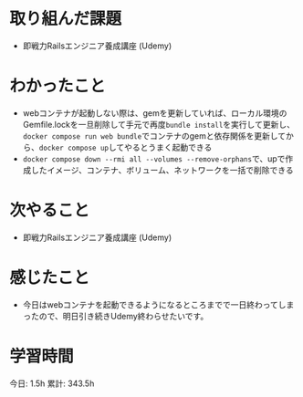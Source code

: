 # 取り組んだ課題 
+ 即戦力Railsエンジニア養成講座 (Udemy)
# わかったこと 
+ webコンテナが起動しない際は、gemを更新していれば、ローカル環境のGemfile.lockを一旦削除して手元で再度`bundle install`を実行して更新し、`docker compose run web bundle`でコンテナのgemと依存関係を更新してから、`docker compose up`してやるとうまく起動できる
+ `docker compose down --rmi all --volumes --remove-orphans`で、upで作成したイメージ、コンテナ、ボリューム、ネットワークを一括で削除できる
# 次やること
+ 即戦力Railsエンジニア養成講座 (Udemy)
# 感じたこと
+ 今日はwebコンテナを起動できるようになるところまでで一日終わってしまったので、明日引き続きUdemy終わらせたいです。
# 学習時間  
今日: 1.5h 
累計: 343.5h 

